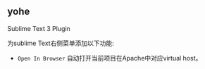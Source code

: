 ## yohe
Sublime Text 3 Plugin

为sublime Text右侧菜单添加以下功能:


* `Open In Browser`
  自动打开当前项目在Apache中对应virtual host。